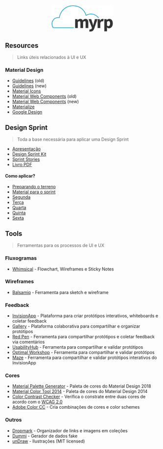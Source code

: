 <p align="center">
  <img width="200" src="./assets/img/logo.png" alt="Logo do myrp">
  <br>
</p>

## Resources
> Links úteis relacionados à UI e UX

### Material Design
- [Guidelines](https://material.io/archive/guidelines/) (old)
- [Guidelines](https://material.io/design) (new)
- [Material Icons](https://material.io/icons/)
- [Material Web Components](https://material-components-web.appspot.com/) (old) 
- [Material Web Components](https://material-components.github.io/material-components-web-catalog) (new)
- [Materialize](http://materializecss.com/)
- [Google Design](https://medium.com/google-design)

## Design Sprint
> Toda a base necessária para aplicar uma Design Sprint

- [Apresentação](https://docs.google.com/presentation/d/1Ib0LFGxBQFqpaiOpzKZO5AuiE9JI92xLMs9uKQngK3o/edit?usp=sharing)
- [Design Sprint Kit](https://designsprintkit.withgoogle.com/)
- [Sprint Stories](https://sprintstories.com/)
- [Livro PDF](https://drive.google.com/open?id=1B9oAwwoHyfHPsjtIqwEgCDZStuNE5YTJ)

#### Como aplicar?
- [Preparando o terreno](./design-sprint/Preparando-o-terreno.md)
- [Material para o sprint](./design-sprint/Material-sprint.md)
- [Segunda](./design-sprint/sprint/1-Segunda.md)
- [Terça](./design-sprint/sprint/2-Terca.md)
- [Quarta](./design-sprint/sprint/3-Quarta.md)
- [Quinta](./design-sprint/sprint/4-Quinta.md)
- [Sexta](./design-sprint/sprint/5-Sexta.md)

## Tools
> Ferramentas para os processos de UI e UX

### Fluxogramas
- [Whimsical](https://whimsical.co/) - Flowchart, Wireframes e Sticky Notes

### Wireframes
- [Balsamiq](https://balsamiq.com/) - Ferramenta para sketch e wireframe

### Feedback
- [InvisionApp](http://invisionapp.com) - Plataforma para criar protótipos interativos, whiteboards e coletar feedback
- [Gallery](https://gallery.io/) - Plataforma colaborativa para compartilhar e organizar protótipos
- [Red Pen](https://redpen.io) - Ferramenta para compartilhar protótipos e coletar feedback via comentários
- [UsabilityHub](https://usabilityhub.com/) - Ferramenta para compartilhar e validar protótipos
- [Optimal Workshop](https://www.optimalworkshop.com/) - Ferramenta para compartilhar e validar protótipos
- [Maze](https://maze.design) - Ferramenta para compartilhar e validar protótipos interativos do InvisionApp

### Cores
- [Material Palette Generator](https://material.io/design/color/the-color-system.html#tools-for-picking-colors) - Paleta de cores do Material Design 2018
- [Material Color Tool 2014](https://material.io/tools/color) - Paleta de cores do Material Design 2014
- [Color Contrast Checker](https://webaim.org/resources/contrastchecker/) - Verifica o constrate entre duas cores de acordo com o [WCAG 2.0](https://www.w3.org/TR/WCAG20/)
- [Adobe Color CC](https://color.adobe.com/pt/create/color-wheel/) - Cria combinações de cores e color schemes

### Outros
- [Dropmark](http://dropmark.com) - Organizador de links e imagens em coleções
- [Dummi](http://dummi.io/) - Gerador de dados fake
- [unDraw](https://undraw.co/illustrations) - Ilustrações (MIT licensed)
